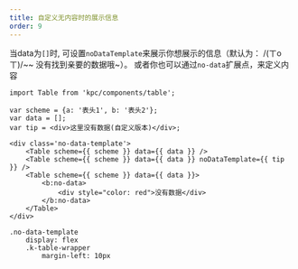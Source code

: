 ```yaml
---
title: 自定义无内容时的展示信息
order: 9
---
```


当data为`[]`时, 可设置`noDataTemplate`来展示你想展示的信息（默认为： /(ㄒoㄒ)/~~ 没有找到亲要的数据哦~）。
或者你也可以通过`no-data`扩展点，来定义内容

```vdt
import Table from 'kpc/components/table';

var scheme = {a: '表头1', b: '表头2'};
var data = [];
var tip = <div>这里没有数据(自定义版本)</div>;

<div class='no-data-template'>
    <Table scheme={{ scheme }} data={{ data }} />
    <Table scheme={{ scheme }} data={{ data }} noDataTemplate={{ tip }} />
    <Table scheme={{ scheme }} data={{ data }}>
        <b:no-data>
            <div style="color: red">没有数据</div>
        </b:no-data>
    </Table>
</div>
```

```styl
.no-data-template
    display: flex
    .k-table-wrapper
        margin-left: 10px
```







